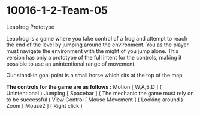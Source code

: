 # 10016-1-2-Team-05

Leapfrog Prototype

Leapfrog is a game where you take control of a frog and attempt to reach the end of the level by jumping around the environment.  You as the player must navigate the environment with the might of you jump alone.  This version has only a prototype of the full intent for the controls, making it possible to use an unintentional range of movement.   

Our stand-in goal point is a small horse which sits at the top of the map

**The controls for the game are as follows :**
Motion [ W,A,S,D ] ( Unintentional )
Jumping [ Spacebar ] ( The mechanic the game must rely on to be successful )
View Control [ Mouse Movement ] ( Looking around )
Zoom [ Mouse2 ] ( Right click )
